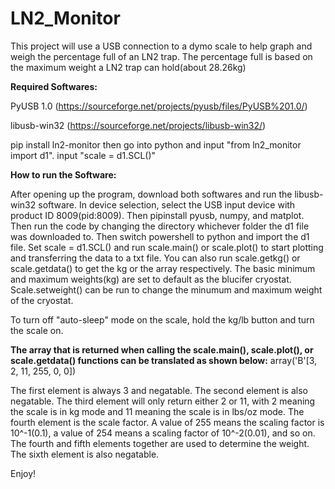 # LN2_Monitor
This project will use a USB connection to a dymo scale to help graph and weigh the percentage full of an LN2 trap. The percentage full is based on the maximum weight a LN2 trap can hold(about 28.26kg)

**Required Softwares:**

PyUSB 1.0 (https://sourceforge.net/projects/pyusb/files/PyUSB%201.0/)

libusb-win32 (https://sourceforge.net/projects/libusb-win32/)

pip install ln2-monitor
then go into python and input "from ln2_monitor import d1". 
input "scale = d1.SCL()"

**How to run the Software:**

After opening up the program, download both softwares and run the libusb-win32 software. In device selection, select the USB input device with product ID 8009(pid:8009). Then pipinstall pyusb, numpy, and matplot. Then run the code by changing the directory whichever folder the d1 file was downloaded to. Then switch powershell to python and import the d1 file. Set scale = d1.SCL() and run scale.main() or scale.plot() to start plotting and transferring the data to a txt file. You can also run scale.getkg() or scale.getdata() to get the kg or the array respectively. The basic minimum and maximum weights(kg) are set to default as the blucifer cryostat. Scale.setweight() can be run to change the minumum and maximum weight of the cryostat.

To turn off "auto-sleep" mode on the scale, hold the kg/lb button and turn the scale on. 

**The array that is returned when calling the scale.main(), scale.plot(), or scale.getdata() functions can be translated as shown below:**
array('B'[3, 2, 11, 255, 0, 0])

The first element is always 3 and negatable.
The second element is also negatable.
The third element will only return either 2 or 11, with 2 meaning the scale is in kg mode and 11 meaning the scale is in lbs/oz mode.
The fourth element is the scale factor. A value of 255 means the scaling factor is 10^-1(0.1), a value of 254 means a scaling factor of 10^-2(0.01), and so on. 
The fourth and fifth elements together are used to determine the weight.
The sixth element is also negatable. 

Enjoy!
